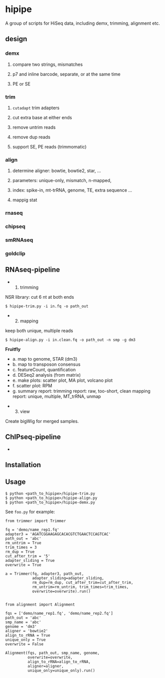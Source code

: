 # hipipe

A group of scripts for HiSeq data, including demx, trimming, alignment etc.


## design

### demx

1. compare two strings, mismatches

2. p7 and inline barcode, separate, or at the same time

3. PE or SE


### trim

1. `cutadapt` trim adapters

2. cut extra base at either ends

3. remove untrim reads

4. remove dup reads

5. support SE, PE reads (trimmomatic)


### align

1. determine aligner: bowtie, bowtie2, star, ...

2. parameters: unique-only, mismatch, n-mapped, 

3. index: spike-in, mt-trRNA, genome, TE, extra sequence ...

4. mappig stat


### rnaseq


### chipseq


### smRNAseq


### goldclip
























## RNAseq-pipeline

+ 1. trimming

NSR library: cut 6 nt at both ends

```
$ hipipe-trim.py -i in.fq -o path_out
```

+ 2. mapping

keep both unique, multiple reads

```
$ hipipe-align.py -i in.clean.fq -o path_out -n smp -g dm3
```

**Fruitfly**

  - a. map to genome, STAR (dm3)  
  - b. map to transposon consensus  
  - c. featureCount, quantification  
  - d. DESeq2 analysis (from matrix)  
  - e. make plots: scatter plot, MA plot, volcano plot  
  - f. scatter plot: RPM
  - g. summary report:
       trimming report: raw, too-short, clean
       mapping report: unique, multiple, MT_trRNA, unmap

+ 3. view

Create bigWig for merged samples.


## ChIPseq-pipeline

+ 
























## Installation


## Usage

```
$ python <path_to_hipipe>/hipipe-trim.py
$ python <path_to_hipipe>/hipipe-align.py
$ python <path_to_hipipe>/hipipe-demx.py
```


See `foo.py` for example:

```
from trimmer import Trimmer

fq = 'demo/name_rep1.fq'
adapter3 = 'AGATCGGAAGAGCACACGTCTGAACTCCAGTCAC'
path_out = 'abc'
rm_untrim = True
trim_times = 3
rm_dup = True
cut_after_trim = '5'
adapter_sliding = True
overwrite = True

a = Trimmer(fq, adapter3, path_out, 
            adapter_sliding=adapter_sliding,
            rm_dup=rm_dup, cut_after_trim=cut_after_trim,
            rm_untrim=rm_untrim, trim_times=trim_times, 
            overwrite=overwrite).run()


from alignment import Alignment

fqs = ['demo/name_rep1.fq', 'demo/name_rep2.fq']
path_out = 'abc'
smp_name = 'abc'
genome = 'dm3'
aligner = 'bowtie2'
align_to_rRNA = True
unique_only = True
overwrite = False

Alignment(fqs, path_out, smp_name, genome, 
          overwrite=overwrite, 
          align_to_rRNA=align_to_rRNA,
          aligner=aligner, 
          unique_only=unique_only).run()
```


